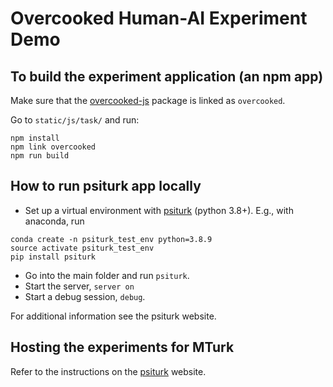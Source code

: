 # Overcooked Human-AI Experiment Demo

## To build the experiment application (an npm app)
Make sure that the [overcooked-js](https://github.com/markkho/overcooked-js) package is linked as `overcooked`.

Go to `static/js/task/` and run:

```
npm install
npm link overcooked
npm run build
```

## How to run psiturk app locally
- Set up a virtual environment with [psiturk](https://psiturk.org/)
(python 3.8+). E.g., with anaconda, run
```
conda create -n psiturk_test_env python=3.8.9
source activate psiturk_test_env
pip install psiturk
```
- Go into the main folder and run `psiturk`.
- Start the server, `server on`
- Start a debug session, `debug`.

For additional information see the psiturk website.

## Hosting the experiments for MTurk

Refer to the instructions on the [psiturk](https://psiturk.readthedocs.io/) website.
